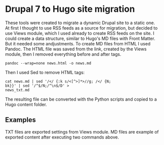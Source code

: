 # Drupal 7 to Hugo site migration #

These tools were created to migrate a dynamic Drupal site to a static one.
At first I thought to use RSS feeds as a source for migration, but decided to use Views module, which I used already to create RSS feeds on the site. I could create a data structure, similar to Hugo's MD files with Front Matter. But it needed some andjustments.
To create MD files from HTML I used Pandoc. The HTML file was saved from the link, created by the Views module, then I removed everything before  <code><!-- !Main Content --></code> and after <code><!-- !Feed Icons --></code>  tags.

<code>pandoc --wrap=none news.html -o news.md</code> 

Then I used Sed to remove HTML tags:

<code>cat news.md | sed '/</ {:k s/<[^>]*>//g; /</ {N; bk}}' | sed '/^$/N;/^\n$/D' > news_txt.md</code> 

The resulting file can be converted with the Python scripts and copied to a Hugo content folder.


## Examples ##

TXT files are exported settings from Views module.
MD files are example of exported content after executing two commands above.

